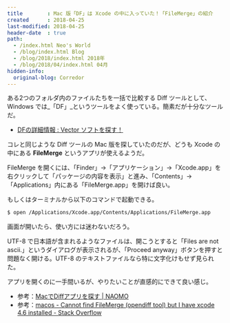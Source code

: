 ```yaml
---
title        : Mac 版「DF」は Xcode の中に入っていた！「FileMerge」の紹介
created      : 2018-04-25
last-modified: 2018-04-25
header-date  : true
path:
  - /index.html Neo's World
  - /blog/index.html Blog
  - /blog/2018/index.html 2018年
  - /blog/2018/04/index.html 04月
hidden-info:
  original-blog: Corredor
---
```


ある2つのフォルダ内のファイルたちを一括で比較する Diff ツールとして、Windows では_「DF」_というツールをよく使っている。簡素だが十分なツールだ。

- [DFの詳細情報 : Vector ソフトを探す！](https://www.vector.co.jp/soft/win95/util/se113286.html)

コレと同じような Diff ツールの Mac 版を探していたのだが、どうも Xcode の中にある __FileMerge__ というアプリが使えるようだ。

FileMerge を開くには、「Finder」→「アプリケーション」→「Xcode.app」を右クリックして「パッケージの内容を表示」と進み、「Contents」→「Applications」内にある「FileMerge.app」を開けば良い。

もしくはターミナルから以下のコマンドで起動できる。

```bash
$ open /Applications/Xcode.app/Contents/Applications/FileMerge.app
```

画面が開いたら、使い方には迷わないだろう。

UTF-8 で日本語が含まれるようなファイルは、開こうとすると「Files are not ascii.」というダイアログが表示されるが、「Proceed anyway」ボタンを押すと問題なく開ける。UTF-8 のテキストファイルなら特に文字化けもせず見られた。

アプリを開くのに一手間いるが、やりたいことが直感的にできて良い感じ。

- 参考：[MacでDiffアプリを探す | NAOMO](https://naomo.co.jp/2012/07/mac%E3%81%A7diff%E3%82%A2%E3%83%97%E3%83%AA%E3%82%92%E6%8E%A2%E3%81%99/)
- 参考：[macos - Cannot find FileMerge (opendiff tool) but I have xcode 4.6 installed - Stack Overflow](https://stackoverflow.com/questions/20793384/cannot-find-filemerge-opendiff-tool-but-i-have-xcode-4-6-installed)
